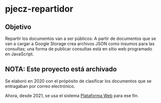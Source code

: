 # pjecz-repartidor

## Objetivo

Repartir los documentos van a ser públicos: A partir de documentos que se van a cargar a Google Storage crea archivos JSON como insumos para las consultas; una forma de publicar consultas está en sitio web programado en JavaScript.

## NOTA: Este proyecto está archivado

Se elaboró en 2020 con el própósito de clasificar los documentos que se entragaban por correo electrónico.

Ahora, desde 2021, se usa el sistema [Plataforma Web](https://github.com/PJECZ/pjecz-plataforma-web) para ese fin.
